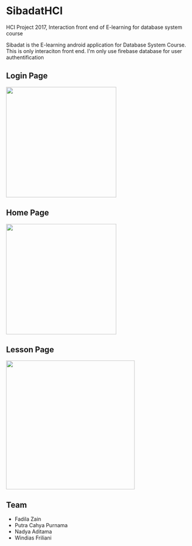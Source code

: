 # SibadatHCI
HCI Project 2017, Interaction front end of E-learning for database system course

Sibadat is the E-learning android application for Database System Course. This is only interaciton front end. I'm only use firebase database for user authentification

## Login Page
<img src="https://user-images.githubusercontent.com/15353477/39404041-70454c6e-4bb4-11e8-84a7-d40c44260c35.png" width="300">

## Home Page
<img src="https://user-images.githubusercontent.com/15353477/39404072-7aaacfca-4bb5-11e8-8cfc-d3d89e32dde7.png" width="300">

## Lesson Page
<img src="https://user-images.githubusercontent.com/15353477/39404093-0d47bec4-4bb6-11e8-88dd-41b3285057a7.png" width="350">


## Team
- Fadila Zain
- Putra Cahya Purnama
- Nadya Aditama
- Windias Friliani
